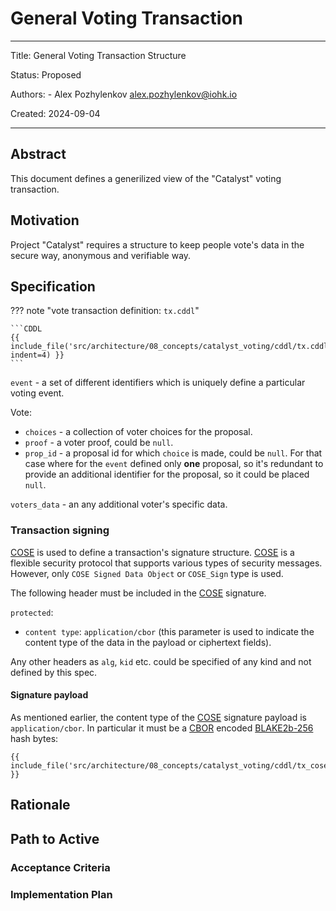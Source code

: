 # General Voting Transaction

---

Title: General Voting Transaction Structure

Status: Proposed

Authors:
    - Alex Pozhylenkov <alex.pozhylenkov@iohk.io>

Created: 2024-09-04

---

## Abstract

This document defines a generilized view of the "Catalyst" voting transaction.

## Motivation

Project "Catalyst" requires a structure to keep people vote's data in the secure way, anonymous and verifiable way.

## Specification

<!-- markdownlint-disable max-one-sentence-per-line code-block-style -->
??? note "vote transaction definition: `tx.cddl`"

    ```CDDL
    {{ include_file('src/architecture/08_concepts/catalyst_voting/cddl/tx.cddl', indent=4) }}
    ```
<!-- markdownlint-enable max-one-sentence-per-line code-block-style -->

`event` - a set of different identifiers which is uniquely define a particular voting event.

Vote:

* `choices` - a collection of voter choices for the proposal.
* `proof` - a voter proof, could be `null`.
* `prop_id` - a proposal id for which `choice` is made, could be `null`.
  For that case where for the `event` defined only **one** proposal,
  so it's redundant to provide an additional identifier for the proposal,
  so it could be placed `null`.

`voters_data` - an any additional voter's specific data.

### Transaction signing

[COSE] is used to define a transaction's signature structure.
[COSE] is a flexible security protocol that supports various types of security messages.
However, only `COSE Signed Data Object` or `COSE_Sign` type is used.

The following header must be included in the [COSE] signature.

`protected`:

* `content type`: `application/cbor`
  (this parameter is used to indicate the content type of the data in the payload or ciphertext fields).

Any other headers as `alg`, `kid` etc. could be specified of any kind and not defined by this spec.

#### Signature payload

As mentioned earlier, the content type of the [COSE] signature payload is `application/cbor`.
In particular it must be a [CBOR] encoded [BLAKE2b-256] hash bytes:

<!-- markdownlint-disable code-block-style -->
```CDDL
{{ include_file('src/architecture/08_concepts/catalyst_voting/cddl/tx_cose_payload.cddl') }}
```
<!-- markdownlint-enable code-block-style -->

## Rationale

## Path to Active

### Acceptance Criteria
<!-- Describes what are the acceptance criteria whereby a proposal becomes 'Active' -->

### Implementation Plan
<!-- A plan to meet those criteria or `N/A` if an implementation plan is not applicable. -->

<!-- OPTIONAL SECTIONS: see CIP-0001 > Document > Structure table -->

[BLAKE2b-256]: https://www.blake2.net/blake2.pdf
[COSE]: https://datatracker.ietf.org/doc/rfc9052/
[CBOR]: https://datatracker.ietf.org/doc/rfc8949/
